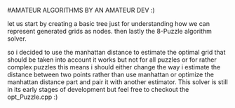 #AMATEUR ALGORITHMS BY AN AMATEUR DEV :) 

let us start by creating a basic tree just for understanding how we can represent generated grids as nodes.
then lastly the 8-Puzzle algorithm solver.

so i decided to use the manhattan distance to estimate the optimal grid that should be taken into account it works but not for all puzzles or for rather complex puzzles this means i should either change the way i estimate the distance between two points rather than use manhattan or optimize the manhattan distance part and pair it with another estimator.
This solver is still in its early stages of development but feel free to checkout the opt_Puzzle.cpp :)

